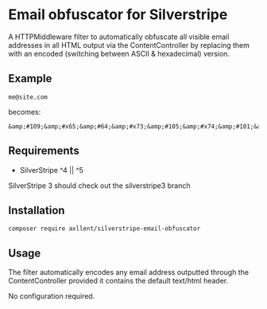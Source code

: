 Email obfuscator for Silverstripe
====
A HTTPMiddleware filter to automatically obfuscate all visible email
addresses in all HTML output via the ContentController by replacing
them with an encoded (switching between ASCII & hexadecimal) version.

## Example
```
me@site.com
```
becomes:
```
&amp;#109;&amp;#x65;&amp;#64;&amp;#x73;&amp;#105;&amp;#x74;&amp;#101;&amp;#x2e;&amp;#99;&amp;#x6f;&amp;#109;
```

## Requirements
* SilverStripe ^4 || ^5

SilverStripe 3 should check out the silverstripe3 branch

## Installation
`composer require axllent/silverstripe-email-obfuscator`

## Usage
The filter automatically encodes any email address outputted through the
ContentController provided it contains the default text/html header.

No configuration required.
